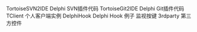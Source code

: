TortoiseSVN2IDE         Delphi SVN插件代码
TortoiseGit2IDE         Delphi Git插件代码
TClient                 个人客户端实例
DelphiHook              Delphi Hook 例子 监视按键
3rdparty                第三方控件
